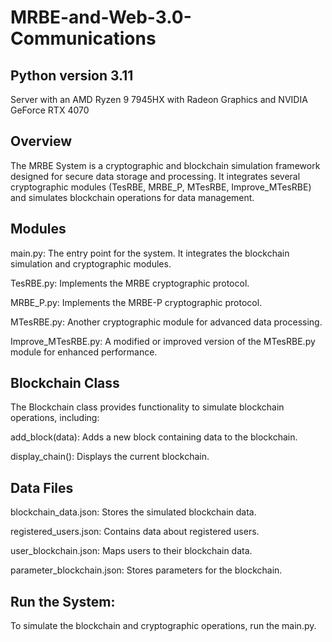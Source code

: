 # MRBE-and-Web-3.0-Communications

## Python version 3.11 
Server with an AMD Ryzen 9 7945HX with Radeon Graphics and NVIDIA GeForce RTX 4070

## Overview
The MRBE System is a cryptographic and blockchain simulation framework designed for secure data storage and processing. It integrates several cryptographic modules (TesRBE, MRBE_P, MTesRBE, Improve_MTesRBE) and simulates blockchain operations for data management.

## Modules
main.py: The entry point for the system. It integrates the blockchain simulation and cryptographic modules.

TesRBE.py: Implements the MRBE cryptographic protocol.

MRBE_P.py: Implements the MRBE-P cryptographic protocol.

MTesRBE.py: Another cryptographic module for advanced data processing.

Improve_MTesRBE.py: A modified or improved version of the MTesRBE.py module for enhanced performance.

## Blockchain Class
The Blockchain class provides functionality to simulate blockchain operations, including:

add_block(data): Adds a new block containing data to the blockchain.

display_chain(): Displays the current blockchain.

## Data Files
blockchain_data.json: Stores the simulated blockchain data.

registered_users.json: Contains data about registered users.

user_blockchain.json: Maps users to their blockchain data.

parameter_blockchain.json: Stores parameters for the blockchain.

## Run the System:
To simulate the blockchain and cryptographic operations, run the main.py.
